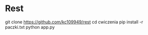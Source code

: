 # Rest
git clone https://github.com/kc109949/rest cd cwiczenia pip install -r paczki.txt python app.py

